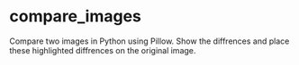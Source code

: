 # compare_images
Compare two images in Python using Pillow. Show the diffrences and place these highlighted diffrences on the original image.
